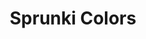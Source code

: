 ---
slug: sprunki-colors-2494
title: Sprunki Colors
description: "Sprunki Colors is an exciting online game. Play for free directly in your browser!"
icon: /images/popular_mods/Sprunki Colors.png
url: https://wowtbc.net/sprunkin/sprunki-colors/index.html
previewImage: /images/popular_mods/Sprunki Colors.png
type: popular mods

# SEO配置
seo:
  title: "Sprunki Colors - Play Free Online Game | Fun Browser Games"
  description: "Sprunki Colors - Play this fun online game for free in your browser. No download required!"
  ogImage: "/images/popular_mods/Sprunki Colors.png"
  keywords: "sprunki-colors-2494, online game, browser game, free game, popular mods game, play online"

videoUrls:
  - https://www.youtube.com/embed/example1
  - https://www.youtube.com/embed/example2

whyPlay:
  title: "Why Play Sprunki Colors?"
  items:
    - "Immersive Gameplay: Sprunki Colors offers an engaging and immersive gaming experience that will keep you entertained for hours"
    - "Challenging Levels: Test your skills with increasingly difficult challenges and obstacles"
    - "Beautiful Graphics: Enjoy stunning visuals and smooth animations that bring the game world to life"
    - "Regular Updates: New content and features are added regularly to keep the game fresh and exciting"
    - "Free to Play: Experience all the fun without spending a penny"
    - "Community Features: Connect with other players, share strategies, and compete for high scores"
    - "Cross-Platform: Play on any device with a web browser, no downloads required"

features:
  title: "Key Features of Sprunki Colors"
  image: "/images/popular_mods/Sprunki Colors.png"
  items:
    - "Intuitive Controls: Easy to learn controls make Sprunki Colors accessible for players of all skill levels"
    - "Multiple Game Modes: Enjoy various gameplay options that provide different challenges and experiences"
    - "Character Customization: Personalize your gaming experience with unique characters and items"
    - "Achievement System: Complete special tasks to earn rewards and recognition"
    - "Leaderboards: Compete with players worldwide and see who can achieve the highest scores"

characteristics:
  title: "Game Characteristics"
  image: "/images/popular_mods/Sprunki Colors.png"
  items:
    - "Genre: Popular mods game with elements of strategy and skill"
    - "Difficulty: Suitable for both casual gamers and those seeking a challenge"
    - "Play Time: Quick sessions or extended gameplay, depending on your preference"
    - "Art Style: Vibrant and engaging visuals that enhance the gaming experience"
    - "Sound Design: Immersive audio that complements the gameplay perfectly"

info: "Sprunki Colors is an exciting online game that offers players a unique and engaging gaming experience. With its intuitive controls, stunning visuals, and challenging gameplay, Sprunki Colors provides hours of entertainment for players of all ages and skill levels. Whether you're looking for a quick gaming session during a break or an extended play session, Sprunki Colors delivers an immersive experience that will keep you coming back for more. The game features multiple levels of increasing difficulty, ensuring that players are constantly challenged as they progress. With regular updates adding new content and features, Sprunki Colors remains fresh and exciting, providing endless entertainment options for its growing community of players."

howToPlayIntro: "Welcome to Sprunki Colors! This guide will walk you through the basics and help you master the game. Whether you're a beginner or looking to improve your skills, these tips and instructions will enhance your gaming experience."

howToPlaySteps:
  - title: "Getting Started"
    description: "Begin your Sprunki Colors adventure by familiarizing yourself with the controls. Use your keyboard or mouse to navigate through the game interface. The tutorial will guide you through the basic mechanics and help you understand the objectives."
  - title: "Understanding the Objectives"
    description: "In Sprunki Colors, your main goal is to progress through levels by completing specific objectives. Each level presents unique challenges that require different strategies and approaches."
  - title: "Mastering the Controls"
    description: "Practice using the controls to improve your precision and reaction time. Sprunki Colors requires quick reflexes and strategic thinking to overcome obstacles and defeat opponents."
  - title: "Utilizing Power-ups"
    description: "Collect power-ups throughout the game to enhance your abilities and overcome difficult challenges. Each power-up offers unique advantages that can be crucial for success."
  - title: "Developing Strategies"
    description: "As you progress in Sprunki Colors, develop effective strategies for different scenarios. Analyze patterns, anticipate challenges, and adapt your approach to maximize your performance."

faq:
  title: "Frequently Asked Questions about Sprunki Colors"
  items:
    - question: "Is Sprunki Colors free to play?"
      answer: "Yes, Sprunki Colors is completely free to play directly in your web browser. No downloads or purchases are required to enjoy the full game experience."
    - question: "Can I play Sprunki Colors on mobile devices?"
      answer: "Yes, Sprunki Colors is optimized for both desktop and mobile play. You can enjoy the game on any device with a web browser and internet connection."
    - question: "Are there any in-game purchases?"
      answer: "While Sprunki Colors is free to play, there may be optional in-game purchases available for cosmetic items or additional features that don't affect core gameplay."
    - question: "How often is Sprunki Colors updated?"
      answer: "The developers regularly update Sprunki Colors with new content, features, and improvements based on player feedback and game performance."
    - question: "Can I play Sprunki Colors offline?"
      answer: "Currently, Sprunki Colors requires an internet connection to play as it's a browser-based online game."
    - question: "Is Sprunki Colors suitable for children?"
      answer: "Yes, Sprunki Colors is designed to be family-friendly and suitable for players of all ages."
    - question: "How do I report bugs or issues?"
      answer: "If you encounter any problems while playing Sprunki Colors, you can report them through the game's support page or contact the developers directly through their website."
    - question: "Still Have Questions?"
      answer: "If you have additional questions about Sprunki Colors that aren't covered in this FAQ, please visit our support center or contact our customer service team for assistance."
---